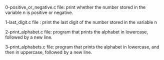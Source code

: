 0-positive_or_negative.c file: print whether the number stored in the variable n is positive or negative.

1-last_digit.c file : print the last digit of the number stored in the variable n

2-print_alphabet.c file: program that prints the alphabet in lowercase, followed by a new line.

3-print_alphabets.c file: program that prints the alphabet in lowercase, and then in uppercase, followed by a new line.
